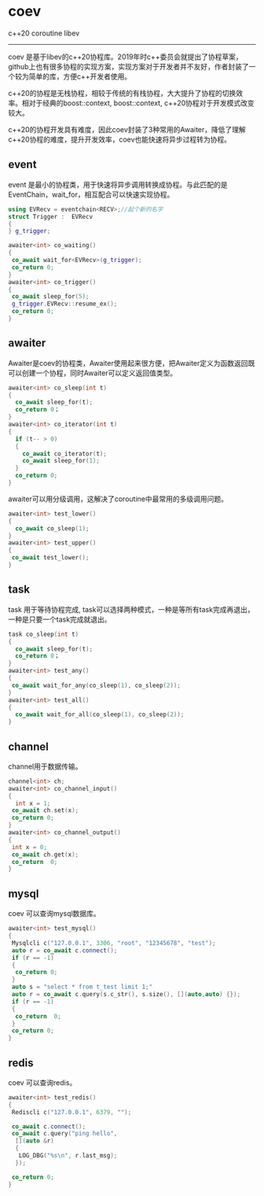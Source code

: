 # coev

c++20 coroutine libev

---

coev 是基于libev的c++20协程库。2019年时c++委员会就提出了协程草案，github上也有很多协程的实现方案，实现方案对于开发者并不友好，作者封装了一个较为简单的库，方便c++开发者使用。

c++20的协程是无栈协程，相较于传统的有栈协程，大大提升了协程的切换效率。相对于经典的boost::context, boost::context, c++20协程对于开发模式改变较大。

c++20的协程开发具有难度，因此coev封装了3种常用的Awaiter，降低了理解c++20协程的难度，提升开发效率，coev也能快速将异步过程转为协程。

## event

event 是最小的协程类，用于快速将异步调用转换成协程。与此匹配的是EventChain，wait_for<eventchain>，相互配合可以快速实现协程。

```cpp
using EVRecv = eventchain<RECV>;//起个新的名字
struct Trigger :  EVRecv
{
} g_trigger;

awaiter<int> co_waiting()
{ 
 co_await wait_for<EVRecv>(g_trigger);
 co_return 0;
}
awaiter<int> co_trigger()
{
 co_await sleep_for(5);
 g_trigger.EVRecv::resume_ex();
 co_return 0;
}
```

## awaiter

Awaiter是coev的协程类，Awaiter使用起来很方便，把Awaiter定义为函数返回既可以创建一个协程，同时Awaiter可以定义返回值类型。

```cpp
awaiter<int> co_sleep(int t)
{
  co_await sleep_for(t);
  co_return 0；
}
awaiter<int> co_iterator(int t)
{
  if (t-- > 0)
  {
    co_await co_iterator(t);
    co_await sleep_for(1);
  }
  co_return 0;
} 
```

awaiter可以用分级调用，这解决了coroutine中最常用的多级调用问题。

```cpp
awaiter<int> test_lower()
{
  co_await co_sleep(1);
}
awaiter<int> test_upper()
{
 co_await test_lower();
}
```

## task

task 用于等待协程完成, task可以选择两种模式，一种是等所有task完成再退出，一种是只要一个task完成就退出。

```cpp
task co_sleep(int t)
{
  co_await sleep_for(t);
  co_return 0；
}
awaiter<int> test_any()
{
 co_await wait_for_any(co_sleep(1), co_sleep(2));
}
awaiter<int> test_all()
{
  co_await wait_for_all(co_sleep(1), co_sleep(2));
}
```

## channel

channel用于数据传输。

```cpp
channel<int> ch;
awaiter<int> co_channel_input()
{
  int x = 1;
 co_await ch.set(x); 
 co_return 0;
}
awaiter<int> co_channel_output()
{
 int x = 0;
 co_await ch.get(x);
 co_return  0;
}
```

## mysql

coev 可以查询mysql数据库。

```cpp
awaiter<int> test_mysql()
{
 Mysqlcli c("127.0.0.1", 3306, "root", "12345678", "test");
 auto r = co_await c.connect();
 if (r == -1)
 {
  co_return 0;
 }
 auto s = "select * from t_test limit 1;"
 auto r = co_await c.query(s.c_str(), s.size(), [](auto,auto) {});
 if (r == -1)
 {
  co_return  0;
 }
 co_return 0;
}
```

## redis

coev 可以查询redis。

```cpp
awaiter<int> test_redis()
{
 Rediscli c("127.0.0.1", 6379, "");

 co_await c.connect();
 co_await c.query("ping hello",
  [](auto &r)
  {
   LOG_DBG("%s\n", r.last_msg);
  });

 co_return 0;
}
```
